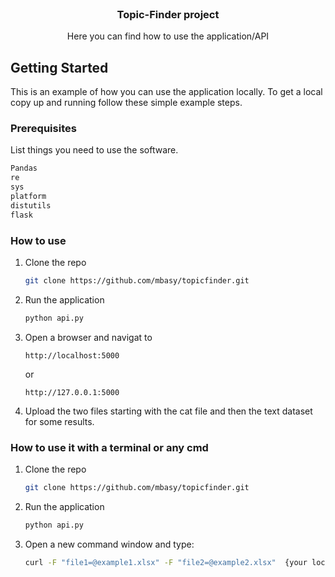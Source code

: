 

<!-- PROJECT LOGO -->
<br />
<div align="center">

  <h3 align="center">Topic-Finder project</h3>

  <p align="center">
    Here you can find how to use the application/API
  </p>
</div>



<!-- GETTING STARTED -->
## Getting Started

This is an example of how you can use the application locally.
To get a local copy up and running follow these simple example steps.

### Prerequisites

List things you need to use the software.
  ```sh
  Pandas
  re
  sys
  platform
  distutils
  flask
  ```

### How to use

1. Clone the repo
   ```sh
   git clone https://github.com/mbasy/topicfinder.git
   ```
2. Run the application
   ```sh
   python api.py
   ```
3. Open a browser and navigat to
   ```link
   http://localhost:5000
   ```
   or
   ```link
   http://127.0.0.1:5000
   ```
   
4. Upload the two files starting with the cat file and then the text dataset for some results.

### How to use it with a terminal or any cmd

1. Clone the repo
   ```sh
   git clone https://github.com/mbasy/topicfinder.git
   ```
2. Run the application
   ```sh
   python api.py
   ```
3. Open a new command window and type:
   ```sh
   curl -F "file1=@example1.xlsx" -F "file2=@example2.xlsx"  {your local IP address}:5000/topic_api_json
   ```
  
